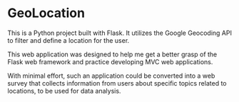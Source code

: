 # GeoLocation #

This is a Python project built with Flask.
It utilizes the Google Geocoding API to filter and define a location for the user.

This web application was designed to help me get a better grasp of the Flask web framework and practice developing MVC web applications.

With minimal effort, such an application could be converted into a web survey that
collects information from users about specific topics related to locations, to be
used for data analysis.
